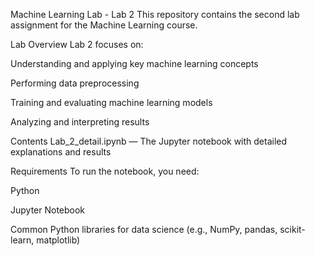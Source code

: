 Machine Learning Lab - Lab 2
This repository contains the second lab assignment for the Machine Learning course.

Lab Overview
Lab 2 focuses on:

Understanding and applying key machine learning concepts

Performing data preprocessing

Training and evaluating machine learning models

Analyzing and interpreting results

Contents
Lab_2_detail.ipynb — The Jupyter notebook with detailed explanations and results

Requirements
To run the notebook, you need:

Python

Jupyter Notebook

Common Python libraries for data science (e.g., NumPy, pandas, scikit-learn, matplotlib)
